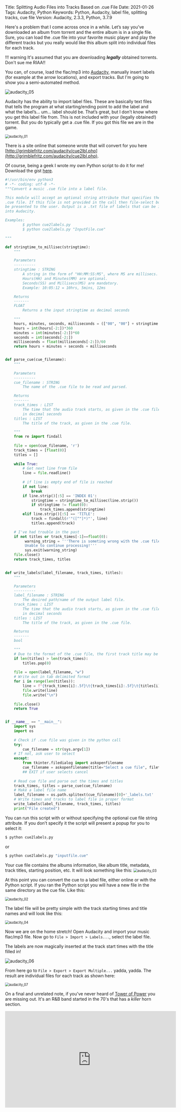 Title: Splitting Audio Files into Tracks Based on .cue File
Date: 2021-01-26
Tags: Audacity, Python
Keywords: Python, Audacity, label file, splitting tracks, cue file
Version: Audacity, 2.3.3, Python, 3.7.9



Here's a problem that I come across once in a while. Let’s say you’ve downloaded an album from torrent and the entire album is in a single file. Sure, you can load the .cue file into your favorite music player and play the different tracks but you really would like this album split into individual files for each track. 

!!! warning
	It's assumed that you are downloading ***legally*** obtained torrents. Don't sue me RIAA!!

You can, of course, load the flac/mp3 into [Audacity](https://www.audacityteam.org/), manually insert labels (for example at the arrow locations), and export tracks. But I'm going to show you a semi-automated method. 

![audacity_05](/images/2021/audacity_05.png)

Audacity has the ability to import label files. These are basically text files that tells the program at what starting/ending point to add the label and what the label’s… um… label should be. That’s great, but I don’t know where you get this label file from. This is not included with your (legally obtained!) torrent. But you do typically get a .cue file. If you got this file we are in the game.

<img src="/images/2021/audacity_01.png" alt="audacity_01" style="zoom:80%;" />

There is a site online that someone wrote that will convert for you here [http://grimblefritz.com/audacity/cue2lbl.php](http://grimblefritz.com/audacity/cue2lbl.php). 

Of course, being a geek I wrote my own Python script to do it for me!  Download the gist [here](https://gist.github.com/joelotz/49d99e6c464825a0e551146bd92369a3).

```python
#!/usr/bin/env python3
# -*- coding: utf-8 -*-
"""Convert a music .cue file into a label file.

This module will accept an optional string attribute that specifies the input
.cue file. If this file is not provided in the call then file-select box will
be presented to the user. Output is a .txt file of labels that can be input
into Audacity.

Examples:
        $ python cue2labels.py
        $ python cue2labels.py "InputFile.cue"

"""

def stringtime_to_millisec(stringtime):
    """

    Parameters
    ----------
    stringtime : STRING
        A string in the form of "HH:MM:SS:MS", where MS are millisecs.
        Hours(HH) and Minutes(MM) are optional.
        Seconds(SS) and Millisecs(MS) are mandatory.
        Example: 10:05:12 = 10hrs, 5mins, 12ms

    Returns
    -------
    FLOAT
        Returns a the input stringtime as decimal seconds

    """
    hours, minutes, seconds, milliseconds = (["00", "00"] + stringtime.split(":"))[-4:]
    hours = int(hours[-2:])*360
    minutes = int(minutes[-2:])*60 
    seconds = int(seconds[-2:])
    milliseconds = float(milliseconds[-2:])/60
    return hours + minutes + seconds + milliseconds


def parse_cue(cue_filename):
    """
    
    Parameters
    ----------
    cue_filename : STRING
        The name of the .cue file to be read and parsed.

    Returns
    -------
    track_times : LIST
        The time that the audio track starts, as given in the .cue file, 
        in decimal seconds
    titles : LIST
        The title of the track, as given in the .cue file.

    """
    from re import findall
    
    file = open(cue_filename, 'r') 
    track_times = [float(0)]
    titles = []
    
    while True: 
        # Get next line from file 
        line = file.readline() 
      
        # if line is empty end of file is reached 
        if not line: 
            break
        if line.strip()[:5] == 'INDEX 01':
            stringtime = stringtime_to_millisec(line.strip())
            if stringtime != float(0):
                track_times.append(stringtime)
        elif line.strip()[:5] == 'TITLE':
            track = findall(r'"([^"]*)"', line)
            titles.append(track)                

    # I've had trouble in the past         
    if not titles or track_times[-1]==float(0):
         warning_string = '''There is someting wrong with the .cue file, it\'s not formatted properly.
         Unable to continue processing!'''
         sys.exit(warning_string)     
    file.close() 
    return track_times, titles

    
def write_labels(label_filename, track_times, titles):
    """

    Parameters
    ----------
    label_filename : STRING
        The desired path/name of the output label file.
    track_times : LIST        
        The time that the audio track starts, as given in the .cue file, 
        in decimal seconds
    titles : LIST
        The title of the track, as given in the .cue file.

    Returns
    -------
    bool

    """
    # Due to the format of the .cue file, the first track title may be the album title
    if len(titles) > len(track_times):
        titles.pop(0)
        
    file = open(label_filename, "w")
    # Write out in tab delimited format
    for i in range(len(titles)):
        line = f"{track_times[i]:.5f}\t{track_times[i]:.5f}\t{titles[i][0]}"
        file.write(line)
        file.write("\n")
    
    file.close()
    return True


if __name__ == "__main__":
    import sys
    import os
    
    # Check if .cue file was given in the python call
    try:
        cue_filename = str(sys.argv[1])
    # If not, ask user to select        
    except:
        from tkinter.filedialog import askopenfilename
        cue_filename = askopenfilename(title="Select a cue file", filetypes=(("cue files",'*.cue'),))
        ## EXIT if user selects cancel
    
    # Read cue file and parse out the times and titles
    track_times, titles = parse_cue(cue_filename)
    # Make a label file name
    label_filename = os.path.splitext(cue_filename)[0]+'_labels.txt'
    # Write times and tracks to label file in proper format
    write_labels(label_filename, track_times, titles)
    print("File created")
```

You can run this script with or without specifying the optional cue file string attribute. If you don’t specify it the script will present a popup for you to select it:

```bash
$ python cue2labels.py
```

or

```bash
$ python cue2labels.py "inputfile.cue"
```
Your cue file contains the albums information, like album title, metadata, track titles, starting position, etc. It will look something like this:
<img src="/images/2021/audacity_03.png" alt="audacity_03" style="zoom:80%;" />

At this point you can convert the cue to a label file, either online or with the Python script. If you ran the Python script you will have a new file in the same directory as the cue file. Like this:

<img src="/images/2021/audacity_02.png" alt="audacity_02" style="zoom:80%;" />

The label file will be pretty simple with the track starting times and title names and will look like this:

<img src="/images/2021/audacity_04.png" alt="audacity_04" style="zoom:80%;" />

Now we are on the home stretch! Open Audacity and import your music flac/mp3 file. Now go to `File > Import > Labels...`, select the label file.

The labels are now magically inserted at the track start times with the title filled in!

![audacity_06](/images/2021/audacity_06.png)

From here go to `File > Export > Export Multiple...` yadda, yadda. The result are individual files for each track as shown here:

<img src="/images/2021/audacity_07.png" alt="audacity_07" style="zoom:80%;" />

On a final and unrelated note, if you've never heard of [Tower of Power](https://en.wikipedia.org/wiki/Tower_of_Power) you are missing out. It's an R&B band started in the 70's that has a *killer* horn section.

<iframe width="560" height="315" src="https://www.youtube.com/embed/oAatPPEaZDA" frameborder="0" allow="accelerometer; autoplay; clipboard-write; encrypted-media; gyroscope; picture-in-picture" allowfullscreen></iframe>